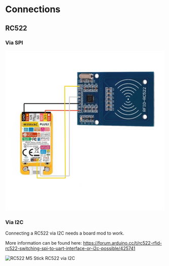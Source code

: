 # Connections

## RC522

### Via SPI

![RC522 M5 Stick RC522 via SPI](media/connections/rc522_stick.jpg)

### Via I2C

Connecting a RC522 via I2C needs a board mod to work.

More information can be found here: https://forum.arduino.cc/t/rc522-rfid-rc522-switching-spi-to-uart-interface-or-i2c-possible/425741

![RC522 M5 Stick RC522 via I2C](media/connections/rrc522_stick_i2c_needs_board_mod_see_readme.jpg)


